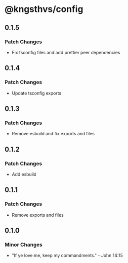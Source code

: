 # @kngsthvs/config

## 0.1.5

### Patch Changes

- Fix tsconfig files and add prettier peer dependencies

## 0.1.4

### Patch Changes

- Update tsconfig exports

## 0.1.3

### Patch Changes

- Remove esbuild and fix exports and files

## 0.1.2

### Patch Changes

- Add esbuild

## 0.1.1

### Patch Changes

- Remove exports and files

## 0.1.0

### Minor Changes

- "If ye love me, keep my commandments." - John 14:15
